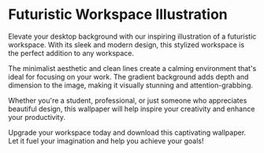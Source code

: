 <!--font:Poppins-->

# Futuristic Workspace Illustration

Elevate your desktop background with our inspiring illustration of a futuristic workspace. With its sleek and modern design, this stylized workspace is the perfect addition to any workspace.

The minimalist aesthetic and clean lines create a calming environment that's ideal for focusing on your work. The gradient background adds depth and dimension to the image, making it visually stunning and attention-grabbing.

Whether you're a student, professional, or just someone who appreciates beautiful design, this wallpaper will help inspire your creativity and enhance your productivity.

Upgrade your workspace today and download this captivating wallpaper. Let it fuel your imagination and help you achieve your goals!

<!--

Write me markdown content of website with wallpaper:

"A wallpaper featuring a stylized illustration of a futuristic workspace, with a minimalist and modern design, set against a gradient background."

The header of the page should not be copy of the text but rather a real content of the website which is using this wallpaper.


---


# Futuristic Workspace Wallpaper

Enhance your desktop background with our stunning wallpaper featuring a stylized illustration of a futuristic workspace. The minimalist and modern design of the workspace is sure to inspire productivity and creativity.

The wallpaper is set against a gradient background, adding depth and dimension to the overall aesthetic. Whether you're a student, professional, or simply someone who appreciates beautiful design, this wallpaper is perfect for you.

Download now and elevate your workspace to the next level!


---


Heading should not include word "wallpaper". The website should not be about the wallpaper itself, wallpaper is just a related background, rewrite whole content.


---


# Elevate Your Workspace with a Futuristic Design

Transform your desktop background with our stunning illustration of a futuristic workspace. The minimalist and modern design is sure to inspire creativity and enhance productivity.

The stylized workspace features sleek lines and a clean aesthetic, set against a gradient background that adds depth and dimension to the overall look. Whether you're a student, professional, or simply someone who appreciates beautiful design, this wallpaper will bring a touch of sophistication to your workspace.

Upgrade your desktop today and let this inspiring image fuel your imagination. Download now and take your work to new heights!


---


Heading is too long, rewrite whole content.


---


# Futuristic Workspace Illustration

Looking for a desktop background that will inspire creativity and enhance productivity? Look no further than our stunning illustration of a futuristic workspace.

Featuring a sleek and modern design, this stylized workspace is the perfect addition to any desktop. The clean lines and minimalist aesthetic create a calming environment that's ideal for focusing on your work.

Set against a gradient background, the image pops with depth and dimension, creating a visually stunning backdrop for your computer screen. Whether you're a student, professional, or simply someone who appreciates beautiful design, this wallpaper is sure to impress.

Upgrade your workspace today and let this inspiring image help you achieve your goals. Download now and take your work to new heights!


---


Heading is too long, rewrite whole content.


---


# Inspiring Futuristic Workspace Illustration

Elevate your desktop background with our inspiring illustration of a futuristic workspace. With its sleek and modern design, this stylized workspace is the perfect addition to any workspace.

The minimalist aesthetic and clean lines create a calming environment that's ideal for focusing on your work. The gradient background adds depth and dimension to the image, making it visually stunning and attention-grabbing.

Whether you're a student, professional, or just someone who appreciates beautiful design, this wallpaper will help inspire your creativity and enhance your productivity.

Upgrade your workspace today and download this captivating wallpaper. Let it fuel your imagination and help you achieve your goals!


---


Write me a Google font which is best fitting for the website.

Pick from the list:
- Montserrat
- Playfair Display
- Exo 2
- Orbitron
- Poppins
- Futura
- Open Sans
- Lobster
- Roboto
- IBM Plex Sans
- Lato
- Raleway
- Dancing Script
- Alegreya
- Barlow Condensed
- Inter
- Great Vibes


Write just the font name nothing else.


---


Poppins

-->
